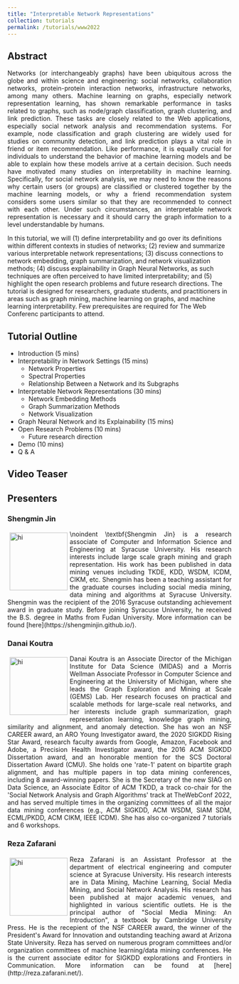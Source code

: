 ```yaml
---
title: "Interpretable Network Representations"
collection: tutorials
permalink: /tutorials/www2022
---
```


## Abstract

<p align="justify">
Networks (or interchangeably graphs) have been ubiquitous across the globe and within science and engineering: social networks, collaboration networks, protein-protein interaction networks, infrastructure networks, among many others. Machine learning on graphs, especially network representation learning, has shown remarkable performance in tasks related to graphs, such as node/graph classification, graph clustering, and link prediction. These tasks are closely related to the Web applications, especially social network analysis and recommendation systems. For example, node classification and graph clustering are widely used for studies on community detection, and link prediction plays a vital role in friend or item recommendation. Like performance, it is equally crucial for individuals to understand the behavior of machine learning models and be able to explain how these models arrive at a certain decision. Such needs have motivated many studies on interpretability in machine learning. Specifically, for social network analysis, we may need to know the reasons why certain users (or groups) are classified or clustered together by the machine learning models, or why a friend recommendation system considers some users similar so that they are recommended to connect with each other. Under such circumstances, an interpretable network representation is necessary and it should carry the graph information to a level understandable by humans. 

In this tutorial, we will (1) define interpretability and go over its definitions within different contexts in studies of networks; (2) review and summarize various interpretable network representations; (3) discuss connections to network embedding, graph summarization, and network visualization methods; (4) discuss explainability in Graph Neural Networks, as such techniques are often perceived to have limited interpretability; and (5) highlight the open research problems and future research directions.
The tutorial is designed for researchers, graduate students, and practitioners in areas such as graph mining, machine learning on graphs, and machine learning interpretability. Few prerequisites are required for The Web Conferenc participants to attend. 
</p>


## Tutorial Outline

* Introduction (5 mins)
* Interpretability in Network Settings (15 mins)
  * Network Properties
  * Spectral Properties
  * Relationship Between a Network and its Subgraphs
* Interpretable Network Representations (30 mins)
  * Network Embedding Methods 
  * Graph Summarization Methods 
  * Network Visualization
* Graph Neural Network and its Explainability (15 mins)
* Open Research Problems (10 mins)
  * Future research direction
* Demo (10 mins)
* Q & A

## Video Teaser

<!-- [![Impact Assessment Tutorial Teaser](https://img.youtube.com/vi/fq1VXLRs_A8/0.jpg)](https://www.youtube.com/watch?v=fq1VXLRs_A8) -->

## Presenters

### Shengmin Jin 
<p align="justify"><img src="img/vergoulis.png" alt="hi" class="inline" align="left" style="width:130px; height:130px; margin: 5px;"/>\noindent \textbf{Shengmin Jin} is a research associate of Computer and Information Science and Engineering at Syracuse University. His research interests include large scale graph mining and graph representation. His work has been published in data mining venues including TKDE, KDD, WSDM, ICDM, CIKM, etc. Shengmin has been a teaching assistant for the graduate courses including social media mining, data mining and algorithms at Syracuse University. Shengmin was the recipient of the 2016 Syracuse outstanding achievement award in graduate study. Before joining Syracuse University, he received the B.S. degree in Maths from Fudan University. More information can be found [here](https://shengminjin.github.io/).</p>

### Danai Koutra 
<p align="justify"><img src="img/dimsacharidis.jpg" alt="hi" class="inline" align="left" style="width:130px; height:130px; margin: 5px;"/> Danai Koutra is an Associate Director of the Michigan Institute for Data Science (MIDAS) and a Morris Wellman Associate Professor in Computer Science and Engineering at the University of Michigan, where she leads the Graph Exploration and Mining at Scale (GEMS) Lab. Her research focuses on practical and scalable methods for large-scale real networks, and her interests include graph summarization, graph representation learning, knowledge graph mining, similarity and alignment, and anomaly detection. She has won an NSF CAREER award, an ARO Young Investigator award, the 2020 SIGKDD Rising Star Award, research faculty awards from Google, Amazon, Facebook and Adobe, a Precision Health Investigator award, the 2016 ACM SIGKDD Dissertation award, and  an honorable mention for the SCS Doctoral Dissertation Award (CMU). She holds one 'rate-1' patent on bipartite graph alignment, and has multiple papers in top data mining conferences, including 8 award-winning papers. She is the Secretary of the new SIAG on Data Science, an Associate Editor of ACM TKDD, a track co-chair for the 'Social Network Analysis and Graph Algorithms' track at TheWebConf 2022, and has served multiple times in the organizing committees of all the major data mining conferences (e.g., ACM SIGKDD, ACM WSDM, SIAM SDM, ECML/PKDD, ACM CIKM, IEEE ICDM). She has also co-organized 7 tutorials and 6 workshops.</p>

### Reza Zafarani
<p align="justify"><img src="img/iliaskanellos.jpg" alt="hi" class="inline" align="left" style="width:130px; height:130px; margin: 5px;"/> Reza Zafarani is an Assistant Professor at the department of electrical engineering and computer science at Syracuse University. His research interests are in Data Mining, Machine Learning, Social Media Mining, and Social Network Analysis. His research has been published at major academic venues, and highlighted in various scientific outlets. He is the principal author of "Social Media Mining: An Introduction", a textbook by Cambridge University Press. He is the recepient of the NSF CAREER award, the winner of the President's Award for Innovation and outstanding teaching award at Arizona State University. Reza has served on numerous program committees and/or organization committees of machine learning/data mining conferences. He is the current associate editor for SIGKDD explorations and Frontiers in Communication. More information can be found at [here](http://reza.zafarani.net/).</p>

